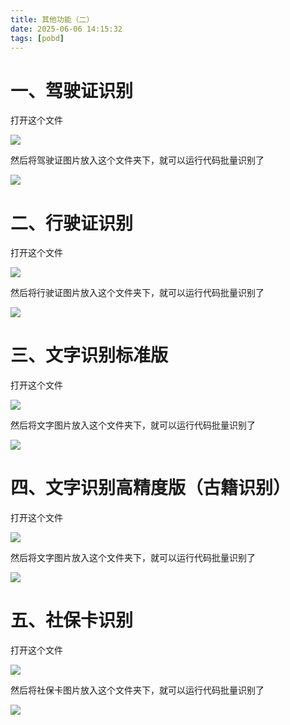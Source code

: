 ```yaml
---
title: 其他功能（二）
date: 2025-06-06 14:15:32
tags: [pobd]
---
```


#  一、驾驶证识别

打开这个文件

![](https://raw.gitcode.com/yaaakaaang/pic/raw/main/1749194735446.jpg)

然后将驾驶证图片放入这个文件夹下，就可以运行代码批量识别了

![](https://raw.gitcode.com/yaaakaaang/pic/raw/main/1749194857609.jpg)

#  二、行驶证识别

打开这个文件

![](https://raw.gitcode.com/yaaakaaang/pic/raw/main/1749194961101.jpg)

然后将行驶证图片放入这个文件夹下，就可以运行代码批量识别了

![](https://raw.gitcode.com/yaaakaaang/pic/raw/main/1749195034201.jpg)

#  三、文字识别标准版

打开这个文件

![](https://raw.gitcode.com/yaaakaaang/pic/raw/main/1749195131916.jpg)

然后将文字图片放入这个文件夹下，就可以运行代码批量识别了

![](https://raw.gitcode.com/yaaakaaang/pic/raw/main/1749195212313.jpg)

#  四、文字识别高精度版（古籍识别）

打开这个文件

![](https://raw.gitcode.com/yaaakaaang/pic/raw/main/1749195326165.jpg)

然后将文字图片放入这个文件夹下，就可以运行代码批量识别了

![](https://raw.gitcode.com/yaaakaaang/pic/raw/main/1749195406052.jpg)

#  五、社保卡识别

打开这个文件

![](https://raw.gitcode.com/yaaakaaang/pic/raw/main/1749195498549.jpg)

然后将社保卡图片放入这个文件夹下，就可以运行代码批量识别了

![](https://raw.gitcode.com/yaaakaaang/pic/raw/main/1749196383344.jpg)
